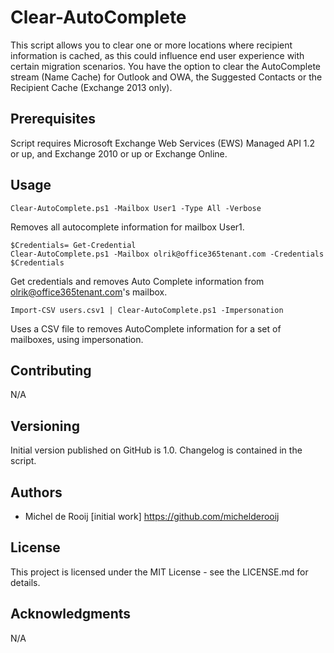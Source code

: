 # Clear-AutoComplete

This script allows you to clear one or more locations where recipient information 
is cached, as this could influence end user experience with certain migration scenarios.
You have the option to clear the AutoComplete stream (Name Cache) for Outlook and 
OWA, the Suggested Contacts or the Recipient Cache (Exchange 2013 only).

## Prerequisites

Script requires Microsoft Exchange Web Services (EWS) Managed API 1.2 or up, and Exchange 2010 or up or Exchange Online.
	
## Usage

```
Clear-AutoComplete.ps1 -Mailbox User1 -Type All -Verbose
```
Removes all autocomplete information for mailbox User1.

```
$Credentials= Get-Credential
Clear-AutoComplete.ps1 -Mailbox olrik@office365tenant.com -Credentials $Credentials 
```

Get credentials and removes Auto Complete information from olrik@office365tenant.com's mailbox.

````
Import-CSV users.csv1 | Clear-AutoComplete.ps1 -Impersonation
````
Uses a CSV file to removes AutoComplete information for a set of mailboxes, using impersonation.

## Contributing

N/A

## Versioning

Initial version published on GitHub is 1.0. Changelog is contained in the script.

## Authors

* Michel de Rooij [initial work] https://github.com/michelderooij

## License

This project is licensed under the MIT License - see the LICENSE.md for details.

## Acknowledgments

N/A
 